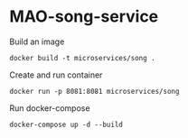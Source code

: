 # MAO-song-service

Build an image

`docker build -t microservices/song .`

Create and run container

`docker run -p 8081:8081 microservices/song`

Run docker-compose

`docker-compose up -d --build`